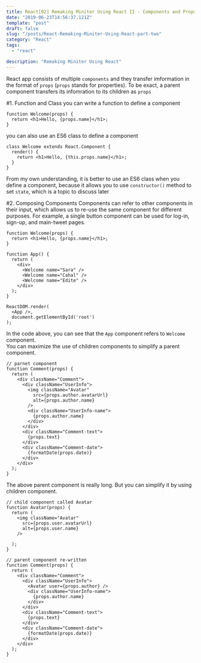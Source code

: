 ```yaml
---
title: React[02] Remaking Miniter Using React II - Components and Props
date: "2019-06-23T14:56:37.121Z"
template: "post"
draft: false
slug: "/posts/React-Remaking-Miniter-Using-React-part-two"
category: "React"
tags:
  - "react"

description: "Remaking Miniter Using React"
---
```


React app consists of multiple `components` and they transfer imformation in the format of `props` (`props` stands for properties). To be exact, a parent component transfers its infomration to its children as `props`

#1. Function and Class
you can write a function to define a component

```
function Welcome(props) {
  return <h1>Hello, {props.name}</h1>;
}
```

you can also use an ES6 class to define a component

```
class Welcome extends React.Component {
  render() {
    return <h1>Hello, {this.props.name}</h1>;
  }
}
```

From my own understanding, it is better to use an ES6 class when you define a component, because it allows you to use `constructor()` method to set `state`, which is a topic to discuss later

#2. Composing Components
Components can refer to other components in their input, which allows us to re-use the same component for different purposes. For example, a single button component can be used for log-in, sign-up, and main-tweet pages.

```
function Welcome(props) {
  return <h1>Hello, {props.name}</h1>;
}

function App() {
  return (
    <div>
      <Welcome name="Sara" />
      <Welcome name="Cahal" />
      <Welcome name="Edite" />
    </div>
  );
}

ReactDOM.render(
  <App />,
  document.getElementById('root')
);
```

In the code above, you can see that the `App` component refers to `Welcome` component.<br>
You can maximize the use of children components to simplify a parent component.

```
// parnet component
function Comment(props) {
  return (
    <div className="Comment">
      <div className="UserInfo">
        <img className="Avatar"
          src={props.author.avatarUrl}
          alt={props.author.name}
        />
        <div className="UserInfo-name">
          {props.author.name}
        </div>
      </div>
      <div className="Comment-text">
        {props.text}
      </div>
      <div className="Comment-date">
        {formatDate(props.date)}
      </div>
    </div>
  );
}
```

The above parent component is really long. But you can simplify it by using children component.

```
// child component called Avatar
function Avatar(props) {
  return (
    <img className="Avatar"
      src={props.user.avatarUrl}
      alt={props.user.name}
    />

  );
}

// parent component re-written
function Comment(props) {
  return (
    <div className="Comment">
      <div className="UserInfo">
        <Avatar user={props.author} />
        <div className="UserInfo-name">
          {props.author.name}
        </div>
      </div>
      <div className="Comment-text">
        {props.text}
      </div>
      <div className="Comment-date">
        {formatDate(props.date)}
      </div>
    </div>
  );
}
```
